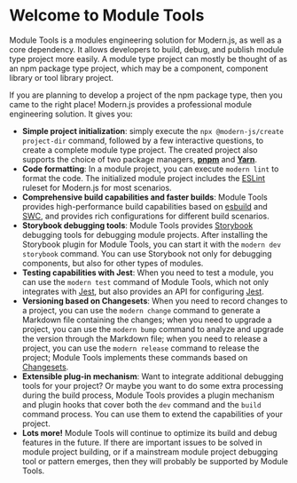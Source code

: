 # Welcome to Module Tools

Module Tools is a modules engineering solution for Modern.js, as well as a core dependency. It allows developers to build, debug, and publish module type project more easily. A module type project can mostly be thought of as an npm package type project, which may be a component, component library or tool library project.

If you are planning to develop a project of the npm package type, then you came to the right place! Modern.js provides a professional module engineering solution. It gives you:

- **Simple project initialization**: simply execute the `npx @modern-js/create project-dir` command, followed by a few interactive questions, to create a complete module type project. The created project also supports the choice of two package managers, [**pnpm**](https://pnpm.io/) and [**Yarn**](https://classic.yarnpkg.com/).
- **Code formatting**: In a module project, you can execute `modern lint` to format the code. The initialized module project includes the [ESLint](https://eslint.org/docs/latest/user-guide/core-concepts#what-is-eslint) ruleset for Modern.js for most scenarios.
- **Comprehensive build capabilities and faster builds**: Module Tools provides high-performance build capabilities based on [esbuild](https://esbuild.github.io/getting-started/) and [SWC](https://swc.rs/), and provides rich configurations for different build scenarios.
- **Storybook debugging tools**: Module Tools provides [Storybook](https://storybook.js.org/) debugging tools for debugging module projects. After installing the Storybook plugin for Module Tools, you can start it with the `modern dev storybook` command. You can use Storybook not only for debugging components, but also for other types of modules.
- **Testing capabilities with Jest**: When you need to test a module, you can use the `modern test` command of Module Tools, which not only integrates with [Jest](https://jestjs.io/), but also provides an API for configuring [Jest](https://jestjs.io/docs/configuration).
- **Versioning based on Changesets**: When you need to record changes to a project, you can use the `modern change` command to generate a Markdown file containing the changes; when you need to upgrade a project, you can use the `modern bump` command to analyze and upgrade the version through the Markdown file; when you need to release a project, you can use the `modern release` command to release the project; Module Tools implements these commands based on [Changesets](https://github.com/changesets/changesets).
- **Extensible plug-in mechanism**: Want to integrate additional debugging tools for your project? Or maybe you want to do some extra processing during the build process, Module Tools provides a plugin mechanism and plugin hooks that cover both the `dev` command and the `build` command process. You can use them to extend the capabilities of your project.
- **Lots more!** Module Tools will continue to optimize its build and debug features in the future. If there are important issues to be solved in module project building, or if a mainstream module project debugging tool or pattern emerges, then they will probably be supported by Module Tools.

